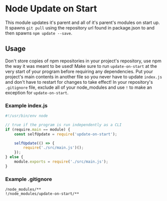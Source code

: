 # Node Update on Start
This module updates it's parent and all of it's parent's modules on start up.  It spawns `git pull` using the repository url found in package.json to and then spawns `npm update --save`.
## Usage
Don't store copies of npm repositories in your project's repository, use npm the way it was meant to be used!  Make sure to run `update-on-start` at the very start of your program before requiring any dependencies.  Put your project's main contents in another file so you never have to update `index.js` and don't have to restart for changes to take effect!  In your repository's `.gitignore` file, exclude all of your node_modules and use `!` to make an exception for `update-on-start`.
### Example index.js
```javascript
#!/usr/bin/env node

// true if the program is run independently as a CLI
if (require.main == module) {
	const selfUpdate = require('update-on-start');

	selfUpdate(() => {
		require('./src/main.js')();
	});
} else {
	module.exports = require('./src/main.js');
}
```
### Example .gitignore
```
/node_modules/**
!/node_modules/update-on-start/**
```
